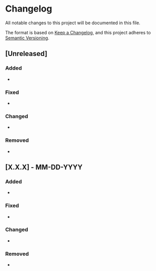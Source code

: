 # Changelog

All notable changes to this project will be documented in this file.

The format is based on [Keep a Changelog](https://keepachangelog.com/en/1.1.0/),
and this project adheres to [Semantic Versioning](https://semver.org/spec/v2.0.0.html).

## [Unreleased]

### Added

- 

### Fixed

-

### Changed

- 

### Removed

- 

## [X.X.X] - MM-DD-YYYY

### Added

-

### Fixed

- 

### Changed

- 

### Removed

- 